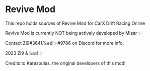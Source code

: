 # Revive Mod
This repo holds sources of Revive Mod for CarX Drift Racing Online

Revive Mod is currently NOT being actively developed by Mizar ✨

Contact Zi9#3641/𝕊𝕒𝕕 ✨#9786 on Discord for more info.

2023 Zi9 & 𝕊𝕒𝕕 ✨

Credits to Karasoulas, the original developers of this mod!
